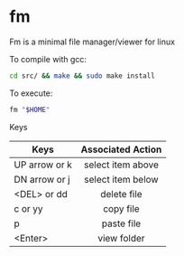# fm

Fm is a minimal file manager/viewer for linux

To compile with gcc:

```bash
cd src/ && make && sudo make install
```

To execute:

```bash
fm "$HOME"
```

Keys

| Keys          | Associated Action |
| ------------- | :---------------: |
| UP arrow or k | select item above |
| DN arrow or j | select item below |
| \<DEL> or dd  | delete file       |
| c or yy       | copy file         |
| p             | paste file        |
| \<Enter>      | view folder       |
